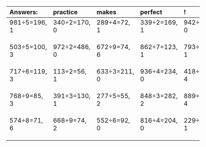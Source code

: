 | Answers: | practice | makes | perfect | ! |
| :--- | :--- | :--- | :--- | :--- |
| 981÷5=196, 1 | 340÷2=170, 0 | 289÷4=72, 1 | 339÷2=169, 1 | 942÷6=157, 0 | 
|   |   |   |   |   | 
|   |   |   |   |   | 
|   |   |   |   |   | 
| 503÷5=100, 3 | 972÷2=486, 0 | 672÷9=74, 6 | 862÷7=123, 1 | 793÷9=88, 1 | 
|   |   |   |   |   | 
|   |   |   |   |   | 
|   |   |   |   |   | 
| 717÷6=119, 3 | 113÷2=56, 1 | 633÷3=211, 0 | 936÷4=234, 0 | 418÷9=46, 4 | 
|   |   |   |   |   | 
|   |   |   |   |   | 
|   |   |   |   |   | 
| 768÷9=85, 3 | 391÷3=130, 1 | 277÷5=55, 2 | 848÷3=282, 2 | 889÷5=177, 4 | 
|   |   |   |   |   | 
|   |   |   |   |   | 
|   |   |   |   |   | 
| 574÷8=71, 6 | 668÷9=74, 2 | 552÷6=92, 0 | 816÷4=204, 0 | 229÷4=57, 1 | 
|   |   |   |   |   | 
|   |   |   |   |   | 
|   |   |   |   |   | 
